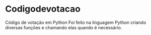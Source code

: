 # Codigodevotacao
Código de votação em Python 
Foi feito na linguagem Python criando diversas funções e chamando elas quando é necessário.
